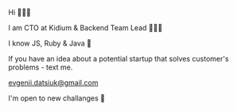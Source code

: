 Hi 🙋🏼‍♂️

I am CTO at Kidium & Backend Team Lead 👨🏼‍💻

I know JS, Ruby & Java 🤔

If you have an idea about a potential startup that solves customer's problems - text me.

evgenii.datsiuk@gmail.com

I'm open to new challanges 🚀



